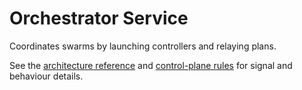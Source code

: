 # Orchestrator Service

Coordinates swarms by launching controllers and relaying plans.

See the [architecture reference](../docs/ARCHITECTURE.md) and [control-plane rules](../docs/rules/control-plane-rules.md) for signal and behaviour details.

